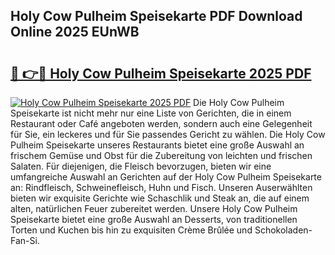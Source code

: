 ## Holy Cow Pulheim Speisekarte PDF Download Online 2025 EUnWB

# <h2><a href="http://gccyc5.nevu.top/?p=Holy+Cow+Pulheim+Speisekarte">🔗 👉🔴 Holy Cow Pulheim Speisekarte 2025 PDF</a></h2>

[![Holy Cow Pulheim Speisekarte 2025 PDF](https://i.imgur.com/dBaPXMq.png)](http://gccyc5.nevu.top/?p=Holy+Cow+Pulheim+Speisekarte)
Die Holy Cow Pulheim Speisekarte ist nicht mehr nur eine Liste von Gerichten, die in einem Restaurant oder Café angeboten werden, sondern auch eine Gelegenheit für Sie, ein leckeres und für Sie passendes Gericht zu wählen. Die Holy Cow Pulheim Speisekarte unseres Restaurants bietet eine große Auswahl an frischem Gemüse und Obst für die Zubereitung von leichten und frischen Salaten. Für diejenigen, die Fleisch bevorzugen, bieten wir eine umfangreiche Auswahl an Gerichten auf der Holy Cow Pulheim Speisekarte an: Rindfleisch, Schweinefleisch, Huhn und Fisch. Unseren Auserwählten bieten wir exquisite Gerichte wie Schaschlik und Steak an, die auf einem alten, natürlichen Feuer zubereitet werden. Unsere Holy Cow Pulheim Speisekarte bietet eine große Auswahl an Desserts, von traditionellen Torten und Kuchen bis hin zu exquisiten Crème Brûlée und Schokoladen-Fan-Si.
